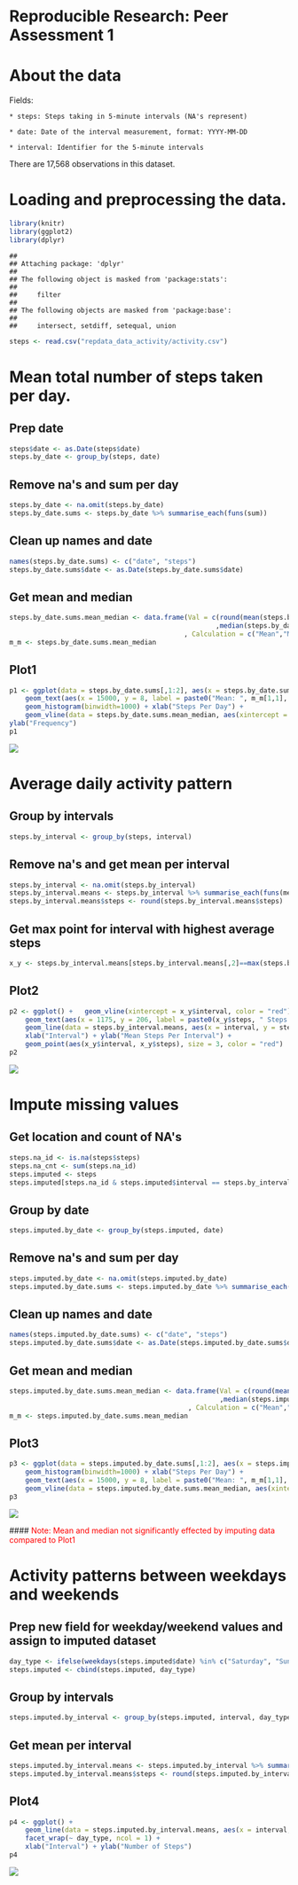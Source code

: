 # Reproducible Research: Peer Assessment 1
# About the data
Fields:

    * steps: Steps taking in 5-minute intervals (NA's represent)

    * date: Date of the interval measurement, format: YYYY-MM-DD

    * interval: Identifier for the 5-minute intervals

There are 17,568 observations in this dataset.

# Loading and preprocessing the data.

```r
library(knitr)
library(ggplot2)
library(dplyr)
```

```
## 
## Attaching package: 'dplyr'
## 
## The following object is masked from 'package:stats':
## 
##     filter
## 
## The following objects are masked from 'package:base':
## 
##     intersect, setdiff, setequal, union
```

```r
steps <- read.csv("repdata_data_activity/activity.csv")
```

# Mean total number of steps taken per day.

## Prep date

```r
steps$date <- as.Date(steps$date)
steps.by_date <- group_by(steps, date)
```
## Remove na's and sum per day

```r
steps.by_date <- na.omit(steps.by_date)
steps.by_date.sums <- steps.by_date %>% summarise_each(funs(sum))
```

## Clean up names and date

```r
names(steps.by_date.sums) <- c("date", "steps")
steps.by_date.sums$date <- as.Date(steps.by_date.sums$date)
```

## Get mean and median

```r
steps.by_date.sums.mean_median <- data.frame(Val = c(round(mean(steps.by_date.sums$steps))
                                                    ,median(steps.by_date.sums$steps))
                                            , Calculation = c("Mean","Median"))
m_m <- steps.by_date.sums.mean_median
```

## Plot1

```r
p1 <- ggplot(data = steps.by_date.sums[,1:2], aes(x = steps.by_date.sums$steps)) +
    geom_text(aes(x = 15000, y = 8, label = paste0("Mean: ", m_m[1,1], ", Median: ", m_m[2,1]), color = "red"), show_guide=FALSE) +
    geom_histogram(binwidth=1000) + xlab("Steps Per Day") +
    geom_vline(data = steps.by_date.sums.mean_median, aes(xintercept = Val, color = "red"), show_guide = FALSE, size = 2) +
ylab("Frequency")
p1
```

![](PA1_template_files/figure-html/unnamed-chunk-6-1.png) 

# Average daily activity pattern

## Group by intervals

```r
steps.by_interval <- group_by(steps, interval)
```

## Remove na's and get mean per interval

```r
steps.by_interval <- na.omit(steps.by_interval)
steps.by_interval.means <- steps.by_interval %>% summarise_each(funs(mean))
steps.by_interval.means$steps <- round(steps.by_interval.means$steps)
```

## Get max point for interval with highest average steps

```r
x_y <- steps.by_interval.means[steps.by_interval.means[,2]==max(steps.by_interval.means$steps),][,1:2]
```

## Plot2

```r
p2 <- ggplot() +   geom_vline(xintercept = x_y$interval, color = "red") +
    geom_text(aes(x = 1175, y = 206, label = paste0(x_y$steps, " Steps at interval ", x_y$interval), color = "red"), show_guide=FALSE) +
    geom_line(data = steps.by_interval.means, aes(x = interval, y = steps)) +
    xlab("Interval") + ylab("Mean Steps Per Interval") +
    geom_point(aes(x_y$interval, x_y$steps), size = 3, color = "red")
p2
```

![](PA1_template_files/figure-html/unnamed-chunk-10-1.png) 

# Impute missing values

## Get location and count of NA's

```r
steps.na_id <- is.na(steps$steps)
steps.na_cnt <- sum(steps.na_id)
steps.imputed <- steps
steps.imputed[steps.na_id & steps.imputed$interval == steps.by_interval.means$interval,]$steps <- steps.by_interval.means$steps
```

## Group by date

```r
steps.imputed.by_date <- group_by(steps.imputed, date)
```

## Remove na's and sum per day

```r
steps.imputed.by_date <- na.omit(steps.imputed.by_date)
steps.imputed.by_date.sums <- steps.imputed.by_date %>% summarise_each(funs(sum))
```

## Clean up names and date

```r
names(steps.imputed.by_date.sums) <- c("date", "steps")
steps.imputed.by_date.sums$date <- as.Date(steps.imputed.by_date.sums$date)
```

## Get mean and median

```r
steps.imputed.by_date.sums.mean_median <- data.frame(Val = c(round(mean(steps.imputed.by_date.sums$steps))
                                                     ,median(steps.imputed.by_date.sums$steps))
                                             , Calculation = c("Mean","Median"))
m_m <- steps.imputed.by_date.sums.mean_median
```

## Plot3

```r
p3 <- ggplot(data = steps.imputed.by_date.sums[,1:2], aes(x = steps.imputed.by_date.sums$steps)) +
    geom_histogram(binwidth=1000) + xlab("Steps Per Day") +
    geom_text(aes(x = 15000, y = 8, label = paste0("Mean: ", m_m[1,1], ", Median: ", m_m[2,1]), color = "red"), show_guide=FALSE) +
    geom_vline(data = steps.imputed.by_date.sums.mean_median, aes(xintercept = Val, color = "red"), show_guide = FALSE)
p3
```

![](PA1_template_files/figure-html/unnamed-chunk-16-1.png) 

####<font color=red> Note: Mean and median not significantly effected by imputing data compared to Plot1</font>

# Activity patterns between weekdays and weekends

## Prep new field for weekday/weekend values and assign to imputed dataset

```r
day_type <- ifelse(weekdays(steps.imputed$date) %in% c("Saturday", "Sunday"), "weekend", "weekday")
steps.imputed <- cbind(steps.imputed, day_type)
```

## Group by intervals

```r
steps.imputed.by_interval <- group_by(steps.imputed, interval, day_type)
```

## Get mean per interval

```r
steps.imputed.by_interval.means <- steps.imputed.by_interval %>% summarise_each(funs(mean))
steps.imputed.by_interval.means$steps <- round(steps.imputed.by_interval.means$steps)
```

## Plot4

```r
p4 <- ggplot() + 
    geom_line(data = steps.imputed.by_interval.means, aes(x = interval, y = steps)) +
    facet_wrap(~ day_type, ncol = 1) +
    xlab("Interval") + ylab("Number of Steps")
p4
```

![](PA1_template_files/figure-html/unnamed-chunk-20-1.png) 


